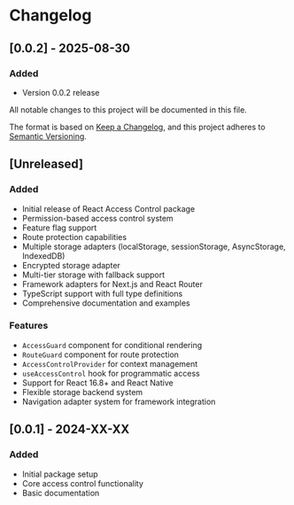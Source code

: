 # Changelog

## [0.0.2] - 2025-08-30

### Added
- Version 0.0.2 release


All notable changes to this project will be documented in this file.

The format is based on [Keep a Changelog](https://keepachangelog.com/en/1.0.0/),
and this project adheres to [Semantic Versioning](https://semver.org/spec/v2.0.0.html).

## [Unreleased]

### Added
- Initial release of React Access Control package
- Permission-based access control system
- Feature flag support
- Route protection capabilities
- Multiple storage adapters (localStorage, sessionStorage, AsyncStorage, IndexedDB)
- Encrypted storage adapter
- Multi-tier storage with fallback support
- Framework adapters for Next.js and React Router
- TypeScript support with full type definitions
- Comprehensive documentation and examples

### Features
- `AccessGuard` component for conditional rendering
- `RouteGuard` component for route protection
- `AccessControlProvider` for context management
- `useAccessControl` hook for programmatic access
- Support for React 16.8+ and React Native
- Flexible storage backend system
- Navigation adapter system for framework integration

## [0.0.1] - 2024-XX-XX

### Added
- Initial package setup
- Core access control functionality
- Basic documentation